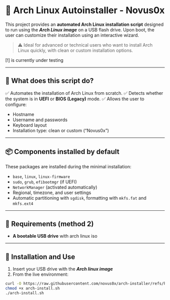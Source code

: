 # 🧪 Arch Linux Autoinstaller - Novus0x

This project provides an **automated Arch Linux installation script** designed to run using the ***Arch Linux image*** on a USB flash drive. Upon boot, the user can customize their installation using an interactive wizard.

> ⚠️ Ideal for advanced or technical users who want to install Arch Linux quickly, with clean or custom installation options.

[!] is currently under testing 

---

## 🚀 What does this script do?

✅ Automates the installation of Arch Linux from scratch.
✅ Detects whether the system is in **UEFI** or **BIOS (Legacy)** mode.
✅ Allows the user to configure:

- Hostname
- Username and passwords
- Keyboard layout
- Installation type: clean or custom (“Novus0x”)

---

## 📦 Components installed by default

These packages are installed during the minimal installation:

- `base`, `linux`, `linux-firmware`
- `sudo`, `grub`, `efibootmgr` (if UEFI)
- `NetworkManager` (activated automatically)
- Regional, timezone, and user settings
- Automatic partitioning with `sgdisk`, formatting with `mkfs.fat` and `mkfs.ext4`

---

## 🧠 Requirements (method 2)

- **A bootable USB drive** with arch linux iso

---

## 🧩 Installation and Use

1. Insert your USB drive with the ***Arch linux image***
2. From the live environment:

```bash
curl -O https://raw.githubusercontent.com/novus0x/arch-installer/refs/heads/main/arch-install.sh
chmod +x arch-install.sh
./arch-install.sh
```
